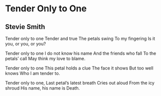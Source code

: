 # Tender Only to One
## Stevie Smith
Tender only to one
Tender and true
The petals swing
To my fingering
Is it you, or you, or you?

Tender only to one
I do not know his name
And the friends who fall
To the petals’ call
May think my love to blame.

Tender only to one
This petal holds a clue
The face it shows
But too well knows
Who I am tender to.

Tender only to one,
Last petal’s latest breath
Cries out aloud
From the icy shroud
His name, his name is Death.
